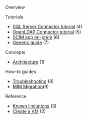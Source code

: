 Overview

Tutorials
* [SQL Server Connector tutorial](https://github.com/ArvindHarinder1/PrivatePreviewDocs/blob/main/2ConnectorSQL.md) (4)
* [OpenLDAP Connector tutorial](https://github.com/ArvindHarinder1/PrivatePreviewDocs/blob/main/2ConnectorLDAP.md) (5)
* [SCIM app on-prem](https://github.com/ArvindHarinder1/PrivatePreviewDocs/blob/main/2ConnectorSCIM.md) (6)
* [Generic guide](https://github.com/ArvindHarinder1/PrivatePreviewDocs/blob/main/1ECMATutorial.md) (7)

Concepts
* [Architecture](https://github.com/ArvindHarinder1/PrivatePreviewDocs/blob/main/3Architecture.md) (1)

How-to guides
* [Troubleshooting](https://github.com/ArvindHarinder1/PrivatePreviewDocs/blob/main/Monitoring.md) (8)
* [MIM Migration](https://github.com/ArvindHarinder1/PrivatePreviewDocs/blob/main/MIMmigration.md)(9)

Reference
* [Known limitations](https://github.com/ArvindHarinder1/PrivatePreviewDocs/blob/main/KnownLimitations.md) (3)
* [Create a VM](https://github.com/ArvindHarinder1/PrivatePreviewDocs/blob/main/CreateVM.md) (2)

